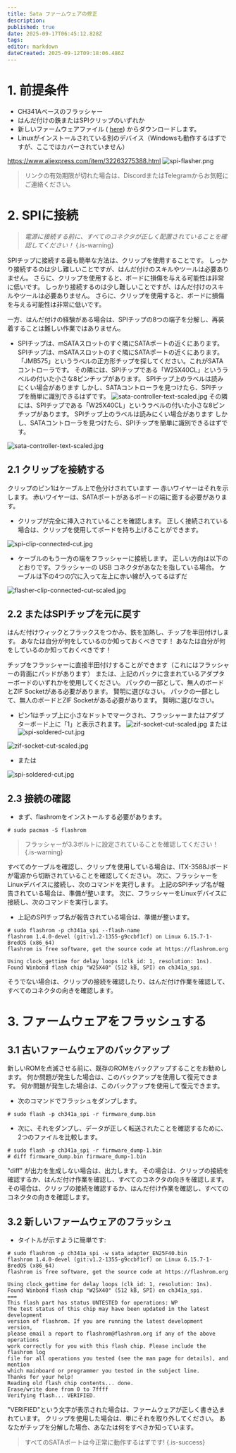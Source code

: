 ```yaml
---
title: Sata ファームウェアの修正
description:
published: true
date: 2025-09-17T06:45:12.828Z
tags:
editor: markdown
dateCreated: 2025-09-12T09:18:06.486Z
---
```


# 1. 前提条件

- CH341Aベースのフラッシャー
- はんだ付けの鉄またはSPIクリップのいずれか
- 新しいファームウェアファイル ( [here](/wiki-itx3588j-pics/satafw/sata_adapter_en25f40.bin)) からダウンロードします。
- Linuxがインストールされている別のデバイス（Windowsも動作するはずですが、ここではカバーされていません）

https://www.aliexpress.com/item/32263275388.html
![spi-flasher.png](/wiki-itx3588j-pics/spi-flasher.png)

> リンクの有効期限が切れた場合は、DiscordまたはTelegramからお気軽にご連絡ください。

# 2. SPIに接続

> _電源に接続する前に、すべてのコネクタが正しく配置されていることを確認してください！_
> {.is-warning}

SPIチップに接続する最も簡単な方法は、クリップを使用することです。 しっかり接続するのは少し難しいことですが、はんだ付けのスキルやツールは必要ありません。 さらに、クリップを使用すると、ボードに損傷を与える可能性は非常に低いです。 しっかり接続するのは少し難しいことですが、はんだ付けのスキルやツールは必要ありません。 さらに、クリップを使用すると、ボードに損傷を与える可能性は非常に低いです。

一方、はんだ付けの経験がある場合は、SPIチップの8つの端子を分解し、再装着することは難しい作業ではありません。

- SPIチップは、mSATAスロットのすぐ隣にSATAポートの近くにあります。 SPIチップは、mSATAスロットのすぐ隣にSATAポートの近くにあります。 「JMB575」というラベルの正方形チップを探してください。これがSATAコントローラです。 その隣には、SPIチップである「W25X40CL」というラベルの付いた小さな8ピンチップがあります。 SPIチップ上のラベルは読みにくい場合があります しかし、SATAコントローラを見つけたら、SPIチップを簡単に識別できるはずです。
  ![sata-controller-text-scaled.jpg](/wiki-itx3588j-pics/sata-controller-text-scaled.jpg) その隣には、SPIチップである「W25X40CL」というラベルの付いた小さな8ピンチップがあります。 SPIチップ上のラベルは読みにくい場合があります しかし、SATAコントローラを見つけたら、SPIチップを簡単に識別できるはずです。

![sata-controller-text-scaled.jpg](/wiki-itx3588j-pics/sata-controller-text-scaled.jpg)

## 2.1 クリップを接続する

クリップのピン1はケーブル上で色分けされています — 赤いワイヤーはそれを示します。 赤いワイヤーは、SATAポートがあるボードの端に面する必要があります。

- クリップが完全に挿入されていることを確認します。 正しく接続されている場合は、クリップを使用してボードを持ち上げることができます。

![spi-clip-connected-cut.jpg](/wiki-itx3588j-pics/spi-clip-connected-cut.jpg)

- ケーブルのもう一方の端をフラッシャーに接続します。 正しい方向は以下のとおりです。フラッシャーの USB コネクタがあなたを指している場合。 ケーブルは下の4つの穴に入って左上に赤い線が入ってるはずだ

![flasher-clip-connected-cut-scaled.jpg](/wiki-itx3588j-pics/flasher-clip-connected-cut-scaled.jpg)

## 2.2 またはSPIチップを元に戻す

はんだ付けウィックとフラックスをつかみ、鉄を加熱し、チップを半田付けします。 あなたは自分が何をしているのか知っておくべきです！ あなたは自分が何をしているのか知っておくべきです！

チップをフラッシャーに直接半田付けすることができます（これにはフラッシャーの背面にパッドがあります） または、上記のパックに含まれているアダプターボードのいずれかを使用してください。
パックの一部として、無人のボードとZIF Socketがある必要があります。 賢明に選びなさい。
パックの一部として、無人のボードとZIF Socketがある必要があります。 賢明に選びなさい。

- ピン1はチップ上に小さなドットでマークされ、フラッシャーまたはアダプターボード上に「1」と表示されます。
  ![zif-socket-cut-scaled.jpg](/wiki-itx3588j-pics/zif-socket-cut-scaled.jpg)
  または
  ![spi-soldered-cut.jpg](/wiki-itx3588j-pics/spi-soldered-cut.jpg)

![zif-socket-cut-scaled.jpg](/wiki-itx3588j-pics/zif-socket-cut-scaled.jpg)

- または

![spi-soldered-cut.jpg](/wiki-itx3588j-pics/spi-soldered-cut.jpg)

## 2.3 接続の確認

- まず、flashromをインストールする必要があります。

```
# sudo pacman -S flashrom
```

> フラッシャーが3.3ボルトに設定されていることを確認してください！
> {.is-warning}

すべてのケーブルを確認し、クリップを使用している場合は、ITX-3588Jボードが電源から切断されていることを確認してください。
次に、フラッシャーをLinuxデバイスに接続し、次のコマンドを実行します。
上記のSPIチップ名が報告されている場合は、準備が整います。
次に、フラッシャーをLinuxデバイスに接続し、次のコマンドを実行します。

- 上記のSPIチップ名が報告されている場合は、準備が整います。

```
# sudo flashrom -p ch341a_spi --flash-name
flashrom 1.4.0-devel (git:v1.2-1355-g9ccbf1cf) on Linux 6.15.7-1-BredOS (x86_64)
flashrom is free software, get the source code at https://flashrom.org

Using clock_gettime for delay loops (clk_id: 1, resolution: 1ns).
Found Winbond flash chip "W25X40" (512 kB, SPI) on ch341a_spi.
```

そうでない場合は、クリップの接続を確認したり、はんだ付け作業を確認して、すべてのコネクタの向きを確認します。

# 3. ファームウェアをフラッシュする

## 3.1 古いファームウェアのバックアップ

新しいROMを点滅させる前に、既存のROMをバックアップすることをお勧めします。
何か問題が発生した場合は、このバックアップを使用して復元できます。
何か問題が発生した場合は、このバックアップを使用して復元できます。

- 次のコマンドでフラッシュをダンプします。

```
# sudo flash -p ch341a_spi -r firmware_dump.bin
```

- 次に、それをダンプし、データが正しく転送されたことを確認するために、2つのファイルを比較します。

```
# sudo flash -p ch341a_spi -r firmware_dump-1.bin
# diff firmware_dump.bin firmware_dump-1.bin
```

"diff" が出力を生成しない場合は、出力します。
その場合は、クリップの接続を確認するか、はんだ付け作業を確認し、すべてのコネクタの向きを確認します。
その場合は、クリップの接続を確認するか、はんだ付け作業を確認し、すべてのコネクタの向きを確認します。

## 3.2 新しいファームウェアのフラッシュ

- タイトルが示すように簡単です:

```
# sudo flashrom -p ch341a_spi -w sata_adapter_EN25F40.bin 
flashrom 1.4.0-devel (git:v1.2-1355-g9ccbf1cf) on Linux 6.15.7-1-BredOS (x86_64)
flashrom is free software, get the source code at https://flashrom.org

Using clock_gettime for delay loops (clk_id: 1, resolution: 1ns).
Found Winbond flash chip "W25X40" (512 kB, SPI) on ch341a_spi.
===
This flash part has status UNTESTED for operations: WP
The test status of this chip may have been updated in the latest development
version of flashrom. If you are running the latest development version,
please email a report to flashrom@flashrom.org if any of the above operations
work correctly for you with this flash chip. Please include the flashrom log
file for all operations you tested (see the man page for details), and mention
which mainboard or programmer you tested in the subject line.
Thanks for your help!
Reading old flash chip contents... done.
Erase/write done from 0 to 7ffff
Verifying flash... VERIFIED.
```

"VERIFIED"という文字が表示された場合は、ファームウェアが正しく書き込まれています。 クリップを使用した場合は、単にそれを取り外してください。 あなたがチップを分解した場合、あなたは何をすべきか知っています。

> すべてのSATAポートは今正常に動作するはずです!
> {.is-success}
